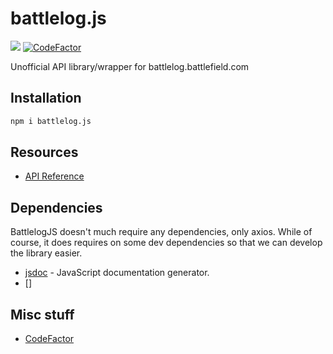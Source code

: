 # battlelog.js
![](https://img.shields.io/github/workflow/status/Nefomemes/battlelog.js/ESLint?label=ESLint) [![CodeFactor](https://www.codefactor.io/repository/github/nefomemes/battlelog.js/badge)](https://www.codefactor.io/repository/github/nefomemes/battlelog.js)

Unofficial API library/wrapper for battlelog.battlefield.com

## Installation

```bash
npm i battlelog.js
```

## Resources

- [API Reference](https://nefomemes.github.io/battlelog.js)

## Dependencies
BattlelogJS doesn't much require any dependencies, only axios. While of course, it does requires on some dev dependencies so that we can develop the library easier. 

- [jsdoc](https://github.com/jsdoc/jsdoc) - JavaScript documentation generator.
- []

## Misc stuff

- [CodeFactor](https://www.codefactor.io/repository/github/nefomemes/battlelog.js/issues)
